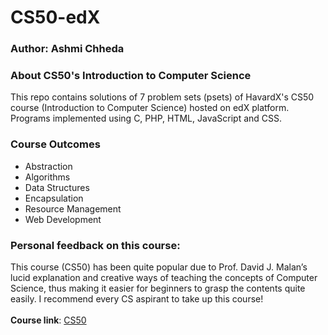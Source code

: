 # CS50-edX
### Author: Ashmi Chheda

### About CS50's Introduction to Computer Science
This repo contains solutions of 7 problem sets (psets) of HavardX's CS50 course (Introduction to Computer Science) hosted on edX platform.
Programs implemented using C, PHP, HTML, JavaScript and CSS.

### Course Outcomes

* Abstraction
* Algorithms
* Data Structures
* Encapsulation
* Resource Management
* Web Development

### Personal feedback on this course:
This course (CS50) has been quite popular due to Prof. David J. Malan’s lucid explanation and creative ways of teaching the concepts of Computer Science, thus making it easier for beginners to grasp the contents quite easily.
I recommend every CS aspirant to take up this course! 
<br /> <br /> **Course link**: [CS50](https://www.edx.org/es/course/cs50s-introduction-computer-science-harvardx-cs50x)
